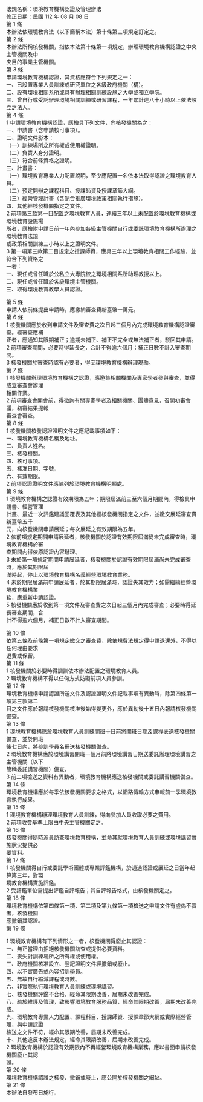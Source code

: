法規名稱：環境教育機構認證及管理辦法  
修正日期：民國 112 年 08 月 08 日  
第 1 條  
本辦法依環境教育法（以下簡稱本法）第十條第三項規定訂定之。  
第 2 條  
本辦法所稱核發機關，指依本法第十條第一項規定，辦理環境教育機構認證之中央主管機關及中  
央目的事業主管機關。  
第 3 條  
申請環境教育機構認證，其資格應符合下列規定之一：  
一、已設置專業人員訓練或研究單位之各級政府機關（構）。  
二、設有環境相關系所或具有辦理相關訓練設施之大學或獨立學院。  
三、曾自行或受託辦理環境相關訓練或研習課程，一年累計達八十小時以上依法設立之法人。  
第 4 條  
1 申請環境教育機構認證，應檢具下列文件，向核發機關為之：  
一、申請書（含申請核可事項）。  
二、證明文件影本：  
（一）訓練場所之所有權或使用權證明。  
（二）負責人身分證明。  
（三）符合前條資格之證明。  
三、計畫書：  
（一）環境教育專業人力配置說明，至少應配置一名依本法取得認證之環境教育人員。  
（二）預定開辦之課程科目、授課師資及授課章節大綱。  
（三）經營管理計畫（含配合推廣環境政策相關執行措施）。  
四、其他經核發機關指定之文件。  
2 前項第三款第一目配置之環境教育人員，連續三年以上未配置於環境教育機構或環境教育設施場  
所者，應檢附申請日前一年內參加各級主管機關自行或委託環境教育機構所辦理之環境教育法規  
或政策相關訓練三小時以上之證明文件。  
3 第一項第三款第二目規定之授課師資，應具三年以上環境教育相關工作經驗，並符合下列資格之  
一者：  
一、現任或曾任職於公私立大專院校之環境相關系所助理教授以上。  
二、現任或曾任職於各級環境主管機關。  
三、取得環境教育教學人員認證。  


第 5 條  
申請人依前條提出申請時，應繳納審查費新臺幣一萬元。  
第 6 條  
1 核發機關應於收到申請文件及審查費之次日起三個月內完成環境教育機構認證審查。經審查應補  
正者，應通知其限期補正；逾期未補正、補正不完全或無法補正者，駁回其申請。  
2 前項審查期間，必要時得延長之，合計不得逾六個月；補正日數不計入審查期間。  
3 核發機關於審查時認有必要者，得至環境教育機構辦理現勘。  
第 7 條  
1 核發機關辦理環境教育機構之認證，應邀集相關機關及專家學者參與審查，並得成立審查會辦理  
相關作業。  
2 前項審查會開會前，得徵詢有關專家學者及相關機關、團體意見，召開初審會議，初審結果提報  
審查會審查。  
第 8 條  
1 核發機關核發認證證明文件之應記載事項如下：  
一、環境教育機構名稱及地址。  
二、負責人姓名。  
三、核發機關。  
四、核可事項。  
五、核准日期、字號。  
六、有效期限。  
2 前項認證證明文件應陳列於環境教育機構明顯處。  
第 9 條  
1 環境教育機構之認證有效期限為五年；期限屆滿前三至六個月期間內，得檢具申請書、經營管理  
計畫、最近一次評鑑建議回覆表及其他經核發機關指定之文件，並繳交展延審查費新臺幣五千  
元，向核發機關申請展延；每次展延之有效期限為五年。  
2 依前項規定期間申請展延者，核發機關於認證有效期限屆滿尚未完成審查時，環境教育機構於審  
查期間內得依原認證內容辦理。  
3 未於第一項規定期間申請展延者，核發機關於認證有效期限屆滿尚未完成審查時，應於其期限屆  
滿時起，停止以環境教育機構名義經營環境教育業務。  
4 未於期限屆滿前申請展延者，於其期限屆滿時，認證失其效力；如需繼續經營環境教育機構業  
務，應重新申請認證。  
5 核發機關應於收到第一項文件及審查費之次日起三個月內完成審查；必要時得延長審查期間，合  
計不得逾六個月，補正日數不計入審查期間。  


第 10 條  
依第五條及前條第一項規定繳交之審查費，除依規費法規定得申請退還外，不得以任何理由要求  
退費或保留。  
第 11 條  
1 核發機關於必要時得調訓依本辦法配置之環境教育人員。  
2 環境教育機構不得以任何方式妨礙前項人員參訓。  
第 12 條  
環境教育機構申請認證所送文件及認證證明文件記載事項有異動時，除第四條第一項第三款第二  
目之文件應於報請核發機關核准後始得變更外，應於異動後十五日內報請核發機關備查。  
第 13 條  
1 環境教育機構應於環境教育人員訓練開班十日前將開班日期及課程表送核發機關備查，並於開班  
後七日內，將參訓學員名冊送核發機關備查。  
2 環境教育機構應於環境講習開班一個月前將環境講習日期送委託辦理環境講習之主管機關（以下  
簡稱委託講習機關）備查。  
3 前二項檢送之資料有異動者，環境教育機構應送核發機關或委託講習機關備查。  
第 14 條  
環境教育機構應於每季依核發機關要求之格式，以網路傳輸方式申報前一季環境教育執行成果。  
第 15 條  
1 環境教育機構辦理環境教育人員訓練，得向參加人員收取必要之費用。  
2 前項收費基準上限由中央主管機關定之。  
第 16 條  
核發機關得隨時派員訪查環境教育機構，並命其就環境教育人員訓練或環境講習實施狀況提供必  
要資料。  
第 17 條  
1 核發機關得自行或委託學術團體或專業評鑑機構，於通過認證或展延之日當年起算第三年，對環  
境教育機構實施評鑑。  
2 受評鑑單位需提出評鑑自評報告；其自評報告格式，由核發機關定之。  
第 18 條  
環境教育機構依第四條第一項、第二項及第九條第一項檢送之申請文件有虛偽不實者，核發機關  
應撤銷其認證。  
第 19 條  


1 環境教育機構有下列情形之一者，核發機關得廢止其認證：  
一、無正當理由拒絕核發機關訪查或提供必要資料。  
二、喪失對訓練場所之所有權或使用權。  
三、政府機關核准設立、登記證明文件經撤銷或廢止。  
四、以不實廣告或內容招訓學員。  
五、無故自行縮減課程或時數。  
六、非實際執行環境教育人員訓練或環境講習。  
七、核發機關評鑑不合格，經命其限期改善，屆期未改善完成。  
八、疏於維護及管理，致影響環境教育服務品質，經命其限期改善，屆期未改善完成。  
九、環境教育專業人力配置、課程科目、授課師資、授課章節大綱或實際經營管理，與申請認證  
檢送之文件不符，經命其限期改善，屆期未改善完成。  
十、其他違反本辦法規定，經命其限期改善，屆期未改善完成。  
2 環境教育機構於認證有效期限內不再經營環境教育機構業務，應以書面申請核發機關廢止其認  
證。  
第 20 條  
環境教育機構認證之核發、撤銷或廢止，應公開於核發機關之網站。  
第 21 條  
本辦法自發布日施行。  


